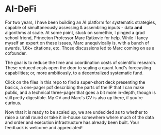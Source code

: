 # AI-DeFi

For two years, I have been building an AI platform for systematic strategies, capable of simultaneously assessing & assembling inputs - data **and** algorithms at scale.  At some point, stuck on somethin, I pinged a grad school friend, Princeton Professor Marc Ratkovic for help.  While I fancy myself an expert on these issues, Marc unequivically is, with a bunch of awards, 1.6k+ citations, etc.  Those discussions led to Marc coming on as a cofounder.

The goal is to reduce the time and coordination costs of scientific research.  These reduced costs open the door to scaling a quant fund's forecasting capabilities; or, more ambitiously, to a decentralized systematic fund.   

Click on the files in this repo to find a super-short deck presenting the basics, a one-pager pdf describing the parts of the IP that I can make public, and a technical three-pager that goes a bit more in-depth, though is still pretty digestible.  My CV and Marc's CV is also up there, if you're curious.  

Now that it is ready to be scaled up, we are undecided as to whether to raise a small round or take it in-house somewhere where much of the data and order and execution infrastructure has already been built.  Your feedback is welcome and appreciated! 
